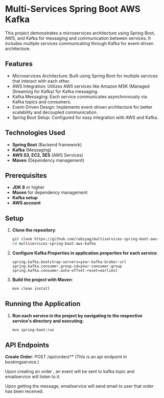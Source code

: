 # Multi-Services Spring Boot AWS Kafka

This project demonstrates a microservices architecture using Spring Boot, AWS, and Kafka for messaging and communication between services. It includes multiple services communicating through Kafka for event-driven architecture.

## Features
- Microservices Architecture: Built using Spring Boot for multiple services that interact with each other.
- AWS Integration: Utilizes AWS services like Amazon MSK (Managed Streaming for Kafka) for Kafka messaging.
- Kafka Messaging: Each service communicates asynchronously via Kafka topics and consumers.
- Event-Driven Design: Implements event-driven architecture for better scalability and decoupled communication.
- Spring Boot Setup: Configured for easy integration with AWS and Kafka.

## Technologies Used
- **Spring Boot** (Backend framework)
- **Kafka** (Messaging)
- **AWS S3, EC2, SES** (AWS Services)
- **Maven** (Dependency management)

## Prerequisites
- **JDK 8** or higher
- **Maven** for dependency management
- **Kafka setup**
- **AWS account**

## Setup
1. **Clone the repository**:
   ```bash
   git clone https://github.com/rabiyag/multiservices-spring-boot-aws-kafka.git
   cd multiservices-spring-boot-aws-kafka
   ```

2. **Configure Kafka Properties in application.properties for each service**:
    ```properties
    spring.kafka.bootstrap-servers=your-kafka-broker-url
    spring.kafka.consumer.group-id=your-consumer-group
    spring.kafka.consumer.auto-offset-reset=earliest
    ```

3. **Build the project with Maven**:
   ```bash
   mvn clean install
   ```

## Running the Application
1. **Run each service in the project by navigating to the respective service's directory and executing**:

   ```bash
   mvn spring-boot:run
   ```
    

## API Endpoints

**Create Order**: POST /api/orders** (This is an api endpoint in bookingservice.)

Upon creating an order , an event will be sent to kafka topic and emailservice will listen to it.

Upon getting the message, emailservice will send email to user that order has been received.

